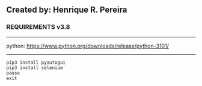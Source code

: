 ## Created by: Henrique R. Pereira

### REQUIREMENTS v3.8
<hr>

python: https://www.python.org/downloads/release/python-3101/

<hr>

```
pip3 install pyautogui
pip3 install selenium
pause
exit
```


